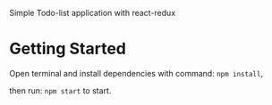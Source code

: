 Simple Todo-list application with react-redux
#
# Getting Started

Open terminal and install dependencies with command: `npm install`,

then run: `npm start` to start.
